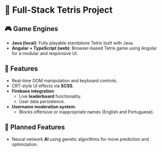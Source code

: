 # 🧩 Full-Stack Tetris Project

## 🎮 Game Engines
- **Java (local)**: Fully playable standalone Tetris built with Java.
- **Angular + TypeScript (web)**: Browser-based Tetris game using Angular for a modular and responsive UI.

## 🧠 Features
- Real-time DOM manipulation and keyboard controls.
- CRT-style UI effects via **SCSS**.
- **Firebase integration**:
  - Live **leaderboard** functionality.
  - User data persistence.
- **Username moderation system**:
  - Blocks offensive or inappropriate names (English and Portuguese).

## 🚧 Planned Features
- Neural network **AI** using genetic algorithms for move prediction and optimization.

 
